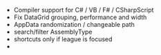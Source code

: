 - Compiler support for C# / VB / F# / CSharpScript
- Fix DataGrid grouping, performance and width
- AppData randomization / changeable path
- search/filter AssemblyType
- shortcuts only if league is focused
- 